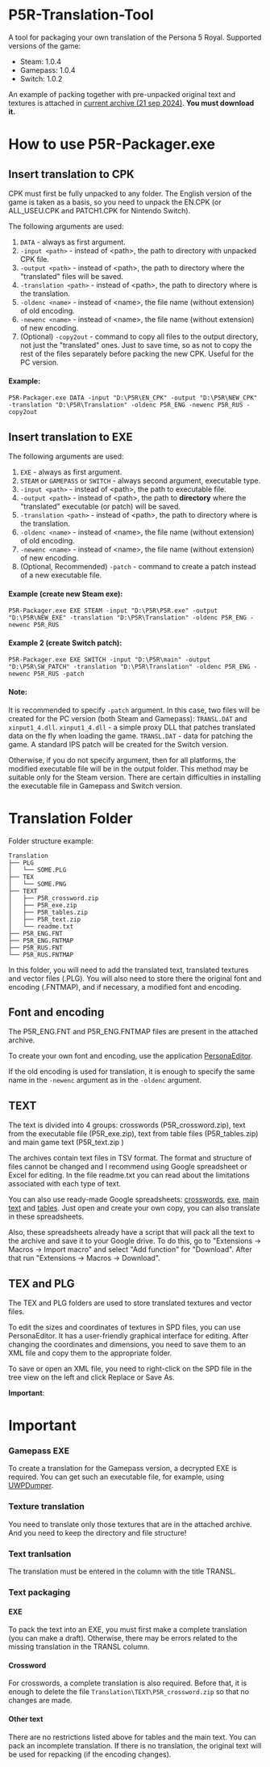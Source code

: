 ﻿# P5R-Translation-Tool

A tool for packaging your own translation of the Persona 5 Royal.
Supported versions of the game:
* Steam: 1.0.4
* Gamepass: 1.0.4
* Switch: 1.0.2

An example of packing together with pre-unpacked original text and textures is attached in [current archive (21 sep 2024)](https://drive.google.com/file/d/1-nPeoZfIy_sDoG_6VgwVXzoYb5sCO3KQ). **You must download it.**

# How to use P5R-Packager.exe
## Insert translation to CPK

CPK must first be fully unpacked to any folder.
The English version of the game is taken as a basis, so you need to unpack the EN.CPK (or ALL_USEU.CPK and PATCH1.CPK for Nintendo Switch).

The following arguments are used:
1. `DATA` - always as first argument.
2. `-input <path>` - instead of \<path\>, the path to directory with unpacked CPK file.
3. `-output <path>` - instead of \<path\>, the path to directory where the "translated" files will be saved.
4. `-translation <path>` - instead of \<path\>, the path to directory where is the translation.
5. `-oldenc <name>` - instead of \<name\>, the file name (without extension) of old encoding.
6. `-newenc <name>` - instead of \<name\>, the file name (without extension) of new encoding.
7. (Optional) `-copy2out` - command to copy all files to the output directory, not just the "translated" ones. Just to save time, so as not to copy the rest of the files separately before packing the new CPK. Useful for the PC version.

#### Example:
`P5R-Packager.exe DATA -input "D:\P5R\EN_CPK" -output "D:\P5R\NEW_CPK" -translation "D:\P5R\Translation" -oldenc P5R_ENG -newenc P5R_RUS -copy2out`

## Insert translation to EXE

The following arguments are used:
1. `EXE` - always as first argument.
2. `STEAM` or `GAMEPASS` or `SWITCH` - always second argument, executable type.
2. `-input <path>` - instead of \<path\>, the path to executable file.
3. `-output <path>` - instead of \<path\>, the path to **directory** where the "translated" executable (or patch) will be saved.
4. `-translation <path>` - instead of \<path\>, the path to directory where is the translation.
5. `-oldenc <name>` - instead of \<name\>, the file name (without extension) of old encoding.
6. `-newenc <name>` - instead of \<name\>, the file name (without extension) of new encoding.
7. (Optional, Recommended) `-patch` - command to create a patch instead of a new executable file.

#### Example (create new Steam exe):
`P5R-Packager.exe EXE STEAM -input "D:\P5R\P5R.exe" -output "D:\P5R\NEW_EXE" -translation "D:\P5R\Translation" -oldenc P5R_ENG -newenc P5R_RUS`
#### Example 2 (create Switch patch):
`P5R-Packager.exe EXE SWITCH -input "D:\P5R\main" -output "D:\P5R\SW_PATCH" -translation "D:\P5R\Translation" -oldenc P5R_ENG -newenc P5R_RUS -patch`

#### Note:
It is recommended to specify `-patch` argument.
In this case, two files will be created for the PC version (both Steam and Gamepass): `TRANSL.DAT` and `xinput1_4.dll`. `xinput1_4.dll` - a simple proxy DLL that patches translated data on the fly when loading the game. `TRANSL.DAT` - data for patching the game.
A standard IPS patch will be created for the Switch version.

Otherwise, if you do not specify argument, then for all platforms, the modified executable file will be in the output folder. This method may be suitable only for the Steam version. There are certain difficulties in installing the executable file in Gamepass and Switch version.

# Translation Folder

Folder structure example:
```
Translation
├── PLG
│   └── SOME.PLG
├── TEX
│   └── SOME.PNG
├── TEXT
│   ├── P5R_crossword.zip
│   ├── P5R_exe.zip
│   ├── P5R_tables.zip
│   ├── P5R_text.zip
│   └── readme.txt
├── P5R_ENG.FNT
├── P5R_ENG.FNTMAP
├── P5R_RUS.FNT
└── P5R_RUS.FNTMAP
```

In this folder, you will need to add the translated text, translated textures and vector files (.PLG). You will also need to store there the original font and encoding (.FNTMAP), and if necessary, a modified font and encoding.

## Font and encoding

The P5R_ENG.FNT and P5R_ENG.FNTMAP files are present in the attached archive.

To create your own font and encoding, use the application [PersonaEditor](https://github.com/Meloman19/PersonaEditor).

If the old encoding is used for translation, it is enough to specify the same name in the `-newenc` argument as in the `-oldenc` argument.

## TEXT

The text is divided into 4 groups: crosswords (P5R_crossword.zip), text from the executable file (P5R_exe.zip), text from table files (P5R_tables.zip) and main game text (P5R_text.zip )

The archives contain text files in TSV format. The format and structure of files cannot be changed and I recommend using Google spreadsheet or Excel for editing. In the file readme.txt you can read about the limitations associated with each type of text.

You can also use ready-made Google spreadsheets: [сrosswords](https://docs.google.com/spreadsheets/d/1E__7Hg7GzCPpqybmc5k-O8gz9aRjZFkulE2nNhZC23k), [exe](https://docs.google.com/spreadsheets/d/1qBjBim8zqVx4W6pUXSQF1gxuX6PYjauvzD1uq6vrHDc), [main text](https://docs.google.com/spreadsheets/d/1ECJy0gnOeqJLQTE7YhbnYG8j_BXYwVzdAFg6uiFSiL8) and [tables](https://docs.google.com/spreadsheets/d/1zhP6AgLfeqK1HTO4T0tmx_PLZ2SXvVSGOLh7RUm1m0I). Just open and create your own copy, you can also translate in these spreadsheets.

Also, these spreadsheets already have a script that will pack all the text to the archive and save it to your Google drive. To do this, go to "Extensions -> Macros -> Import macro" and select "Add function" for "Download". After that run "Extensions -> Macros -> Download".

## TEX and PLG

The TEX and PLG folders are used to store translated textures and vector files.

To edit the sizes and coordinates of textures in SPD files, you can use PersonaEditor. It has a user-friendly graphical interface for editing. After changing the coordinates and dimensions, you need to save them to an XML file and copy them to the appropriate folder.

To save or open an XML file, you need to right-click on the SPD file in the tree view on the left and click Replace or Save As.

**Important**: 

# Important

### Gamepass EXE
To create a translation for the Gamepass version, a decrypted EXE is required. You can get such an executable file, for example, using [UWPDumper](https://github.com/Wunkolo/UWPDumper).

### Texture translation
You need to translate only those textures that are in the attached archive. And you need to keep the directory and file structure!

### Text tranlsation
The translation must be entered in the column with the title TRANSL.

### Text packaging
#### EXE
To pack the text into an EXE, you must first make a complete translation (you can make a draft). Otherwise, there may be errors related to the missing translation in the TRANSL column.
#### Crossword
For crosswords, a complete translation is also required. Before that, it is enough to delete the file `Translation\TEXT\P5R_crossword.zip` so that no changes are made.
#### Other text
There are no restrictions listed above for tables and the main text. You can pack an incomplete translation. If there is no translation, the original text will be used for repacking (if the encoding changes).